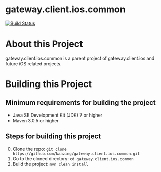 # gateway.client.ios.common

[![Build Status][build-status-image]][build-status]

[build-status-image]: https://travis-ci.org/kaazing/gateway.client.ios.common.svg?branch=develop
[build-status]: https://travis-ci.org/kaazing/gateway.client.ios.common

# About this Project

gateway.client.ios.common is a parent project of gateway.client.ios and future iOS related projects.

# Building this Project

## Minimum requirements for building the project

* Java SE Development Kit (JDK) 7 or higher
* Maven 3.0.5 or higher

## Steps for building this project

0. Clone the repo: ```git clone https://github.com/kaazing/gateway.client.ios.common.git```
0. Go to the cloned directory: ```cd gateway.client.ios.common```
0. Build the project: ```mvn clean install```
